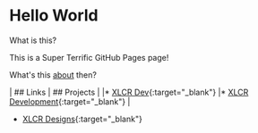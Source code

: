# Hello World

What is this? 

This is a Super Terrific GitHub Pages page!

What's this [about](/about.md) then?

| ## Links | ## Projects |
|* [XLCR Dev](https://xlcr.dev){:target="_blank"} |* [XLCR Development](https://xlcrdevelopment.com){:target="_blank"} |




* [XLCR Designs](https://xlcrdesigns.com){:target="_blank"}


